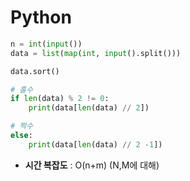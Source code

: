 # Python 
```python
n = int(input())
data = list(map(int, input().split()))

data.sort()

# 홀수
if len(data) % 2 != 0:
    print(data[len(data) // 2])

# 짝수
else:
    print(data[len(data) // 2 -1])
```

* **시간 복잡도** : O(n+m) (N,M에 대해)